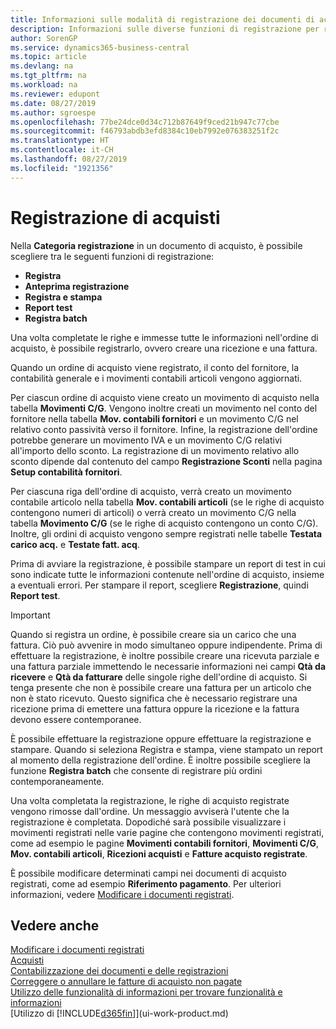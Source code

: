 ```yaml
---
title: Informazioni sulle modalità di registrazione dei documenti di acquisto | Documenti Microsoft
description: Informazioni sulle diverse funzioni di registrazione per registrare documenti di acquisto e sul modo in cui aggiornare documenti registrati.
author: SorenGP
ms.service: dynamics365-business-central
ms.topic: article
ms.devlang: na
ms.tgt_pltfrm: na
ms.workload: na
ms.reviewer: edupont
ms.date: 08/27/2019
ms.author: sgroespe
ms.openlocfilehash: 77be24dce0d34c712b87649f9ced21b947c77cbe
ms.sourcegitcommit: f46793abdb3efd8384c10eb7992e076383251f2c
ms.translationtype: HT
ms.contentlocale: it-CH
ms.lasthandoff: 08/27/2019
ms.locfileid: "1921356"
---
```

# <a name="posting-purchases"></a>Registrazione di acquisti
Nella **Categoria registrazione** in un documento di acquisto, è possibile scegliere tra le seguenti funzioni di registrazione:

* **Registra**
* **Anteprima registrazione**
* **Registra e stampa**
* **Report test**
* **Registra batch**

Una volta completate le righe e immesse tutte le informazioni nell'ordine di acquisto, è possibile registrarlo, ovvero creare una ricezione e una fattura.

Quando un ordine di acquisto viene registrato, il conto del fornitore, la contabilità generale e i movimenti contabili articoli vengono aggiornati.

Per ciascun ordine di acquisto viene creato un movimento di acquisto nella tabella **Movimenti C/G**. Vengono inoltre creati un movimento nel conto del fornitore nella tabella **Mov. contabili fornitori** e un movimento C/G nel relativo conto passività verso il fornitore. Infine, la registrazione dell'ordine potrebbe generare un movimento IVA e un movimento C/G relativi all'importo dello sconto. La registrazione di un movimento relativo allo sconto dipende dal contenuto del campo **Registrazione Sconti** nella pagina **Setup contabilità fornitori**.

Per ciascuna riga dell'ordine di acquisto, verrà creato un movimento contabile articolo nella tabella **Mov. contabili articoli** (se le righe di acquisto contengono numeri di articoli) o verrà creato un movimento C/G nella tabella **Movimento C/G** (se le righe di acquisto contengono un conto C/G). Inoltre, gli ordini di acquisto vengono sempre registrati nelle tabelle **Testata carico acq.** e **Testate fatt. acq**.

Prima di avviare la registrazione, è possibile stampare un report di test in cui sono indicate tutte le informazioni contenute nell'ordine di acquisto, insieme a eventuali errori. Per stampare il report, scegliere **Registrazione**, quindi **Report test**.

> [!IMPORTANT]  
>   Quando si registra un ordine, è possibile creare sia un carico che una fattura. Ciò può avvenire in modo simultaneo oppure indipendente. Prima di effettuare la registrazione, è inoltre possibile creare una ricevuta parziale e una fattura parziale immettendo le necessarie informazioni nei campi **Qtà da ricevere** e **Qtà da fatturare** delle singole righe dell'ordine di acquisto. Si tenga presente che non è possibile creare una fattura per un articolo che non è stato ricevuto. Questo significa che è necessario registrare una ricezione prima di emettere una fattura oppure la ricezione e la fattura devono essere contemporanee.

È possibile effettuare la registrazione oppure effettuare la registrazione e stampare. Quando si seleziona Registra e stampa, viene stampato un report al momento della registrazione dell'ordine. È inoltre possibile scegliere la funzione **Registra batch** che consente di registrare più ordini contemporaneamente.

Una volta completata la registrazione, le righe di acquisto registrate vengono rimosse dall'ordine. Un messaggio avviserà l'utente che la registrazione è completata. Dopodiché sarà possibile visualizzare i movimenti registrati nelle varie pagine che contengono movimenti registrati, come ad esempio le pagine **Movimenti contabili fornitori**, **Movimenti C/G**, **Mov. contabili articoli**, **Ricezioni acquisti** e **Fatture acquisto registrate**.

È possibile modificare determinati campi nei documenti di acquisto registrati, come ad esempio **Riferimento pagamento**. Per ulteriori informazioni, vedere [Modificare i documenti registrati](across-edit-posted-document.md).

## <a name="see-also"></a>Vedere anche
[Modificare i documenti registrati](across-edit-posted-document.md)  
[Acquisti](purchasing-manage-purchasing.md)  
[Contabilizzazione dei documenti e delle registrazioni](ui-post-documents-journals.md)  
[Correggere o annullare le fatture di acquisto non pagate](purchasing-how-correct-cancel-unpaid-purchase-invoices.md)  
[Utilizzo delle funzionalità di informazioni per trovare funzionalità e informazioni](ui-search.md)  
[Utilizzo di [!INCLUDE[d365fin](includes/d365fin_md.md)]](ui-work-product.md)
